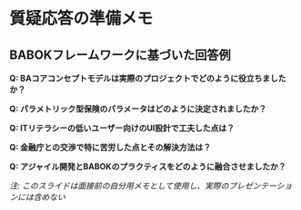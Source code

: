 # 質疑応答の準備メモ

## BABOKフレームワークに基づいた回答例

**Q: BAコアコンセプトモデルは実際のプロジェクトでどのように役立ちましたか？**

**Q: パラメトリック型保険のパラメータはどのように決定されましたか？**

**Q: ITリテラシーの低いユーザー向けのUI設計で工夫した点は？**

**Q: 金融庁との交渉で特に苦労した点とその解決方法は？**

**Q: アジャイル開発とBABOKのプラクティスをどのように融合させましたか？**

*注: このスライドは面接前の自分用メモとして使用し、実際のプレゼンテーションには含めない*